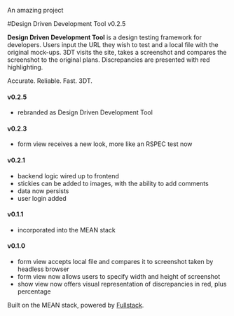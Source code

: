 An amazing project

#Design Driven Development Tool v0.2.5

**Design Driven Development Tool** is a design testing framework for developers. Users input the URL they wish to test and a local file with the original mock-ups. 3DT visits the site, takes a screenshot and compares the screenshot to the original plans. Discrepancies are presented with red highlighting.

Accurate. Reliable. Fast. 3DT.

#### v0.2.5
+ rebranded as Design Driven Development Tool
#### v0.2.3
+ form view receives a new look, more like an RSPEC test now

#### v0.2.1
+ backend logic wired up to frontend
+ stickies can be added to images, with the ability to add comments
+ data now persists
+ user login added

#### v0.1.1
+ incorporated into the MEAN stack

#### v0.1.0
+ form view accepts local file and compares it to screenshot taken by headless browser
+ form view now allows users to specify width and height of screenshot
+ show view now offers visual representation of discrepancies in red, plus percentage

Built on the MEAN stack, powered by [Fullstack](http://www.fullstackacademy.com).
